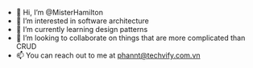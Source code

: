 - 👋 Hi, I’m @MisterHamilton
- 👀 I’m interested in software architecture
- 🌱 I’m currently learning design patterns
- 💞️ I’m looking to collaborate on things that are more complicated than CRUD
- 📫 You can reach out to me at phannt@techvify.com.vn

<!---
MisterHamilton/MisterHamilton is a ✨ special ✨ repository because its `README.md` (this file) appears on your GitHub profile.
You can click the Preview link to take a look at your changes.
--->
